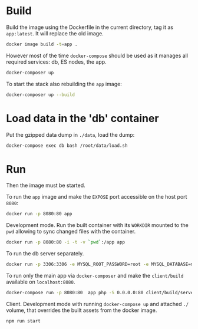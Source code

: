 # Build
Build the image using the Dockerfile in the current directory, tag it as `app:latest`. It will replace the old image.
```bash
docker image build -t=app .
```

However most of the time `docker-compose` should be used as it manages all required services: db, ES nodes, the app.  
```bash
docker-composer up
```

To start the stack also rebuilding the `app` image:
```bash
docker-composer up --build
```

# Load data in the 'db' container
Put the gzipped data dump in `./data`, load the dump:
```bash
docker-compose exec db bash /root/data/load.sh
```

# Run
Then the image must be started.

To run the `app` image and make the `EXPOSE` port accessible on the host port `8080`:
```bash
docker run -p 8080:80 app
```

Development mode. Run the built container with its `WORKDIR` mounted to the `pwd` allowing to sync changed files with the container.
```bash
docker run -p 8080:80 -i -t -v `pwd`:/app app
```

To run the db server separately.
```bash
docker run -p 3306:3306 -e MYSQL_ROOT_PASSWORD=root -e MYSQL_DATABASE=music mariadb
```

To run only the main app via `docker-composer` and make the `client/build` available on `localhost:8080`.
```bash
docker-compose run -p 8080:80  app php -S 0.0.0.0:80 client/build/server
```

Client. Development mode with running `docker-compose up` and attached `./` volume, that overrides the built assets from the docker image.
```bash
npm run start
```
